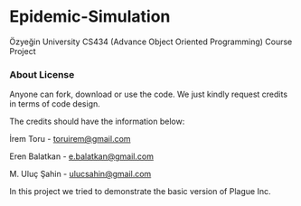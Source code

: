 # Epidemic-Simulation

Özyeğin University CS434 (Advance Object Oriented Programming) Course Project

### About License

Anyone can fork, download or use the code. We just kindly request credits in terms of code design.

The credits should have the information below:

İrem Toru - toruirem@gmail.com

Eren Balatkan - e.balatkan@gmail.com

M. Uluç Şahin - ulucsahin@gmail.com

In this project we tried to demonstrate the basic version of Plague Inc.
